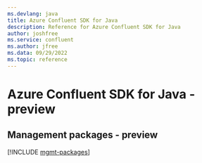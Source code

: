 ```yaml
---
ms.devlang: java
title: Azure Confluent SDK for Java
description: Reference for Azure Confluent SDK for Java
author: joshfree
ms.service: confluent
ms.author: jfree
ms.data: 09/29/2022
ms.topic: reference
---
```

# Azure Confluent SDK for Java - preview

## Management packages - preview
[!INCLUDE [mgmt-packages](confluent-mgmt-index.md)]
